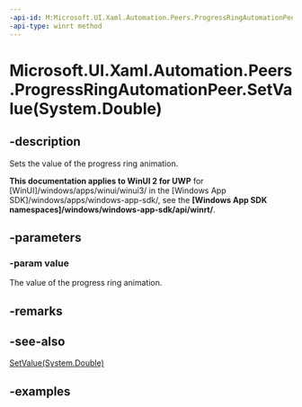 ```yaml
---
-api-id: M:Microsoft.UI.Xaml.Automation.Peers.ProgressRingAutomationPeer.SetValue(System.Double)
-api-type: winrt method
---
```


# Microsoft.UI.Xaml.Automation.Peers.ProgressRingAutomationPeer.SetValue(System.Double)

<!--
public void SetValue (double value);
-->

## -description

Sets the value of the progress ring animation.

**This documentation applies to WinUI 2 for UWP** for [WinUI]/windows/apps/winui/winui3/ in the [Windows App SDK]/windows/apps/windows-app-sdk/, see the **[Windows App SDK namespaces]/windows/windows-app-sdk/api/winrt/**.

## -parameters

### -param value

The value of the progress ring animation.

## -remarks

## -see-also

[SetValue(System.Double)](progressringautomationpeer_setvalue_1718698021.md)

## -examples
